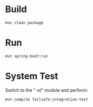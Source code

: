 # Build
    
    mvn clean package

# Run

    mvn spring-boot:run 

# System Test

Switch to the "-st" module and perform:

    mvn compile failsafe:integration-test